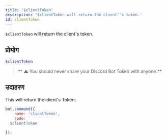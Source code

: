 ```yaml
---
title: '$clientToken'
description: '$clientToken will return the client''s token.'
id: clientToken
---
```


`$clientToken` will return the client's token.

## प्रोयोग

```php
$clientToken
```

> ** ⚠ You should never share your Discord Bot Token with anyone.**

## उदाहरण

This will return the client's Token:

```javascript
bot.command({
    name: 'clientToken',
    code: `
  $clientToken
  `
});
```